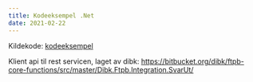 ```yaml
---
title: Kodeeksempel .Net
date: 2021-02-22
---
```


Kildekode: [kodeeksempel](https://github.com/ks-no/svarut-dot-net-eksempel)

Klient api til rest servicen, laget av dibk: https://bitbucket.org/dibk/ftpb-core-functions/src/master/Dibk.Ftpb.Integration.SvarUt/